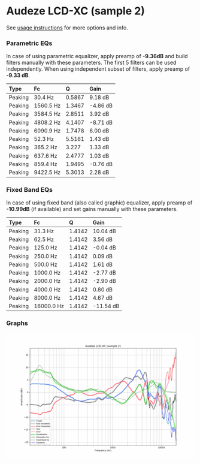 # Audeze LCD-XC (sample 2)
See [usage instructions](https://github.com/jaakkopasanen/AutoEq#usage) for more options and info.

### Parametric EQs
In case of using parametric equalizer, apply preamp of **-9.36dB** and build filters manually
with these parameters. The first 5 filters can be used independently.
When using independent subset of filters, apply preamp of **-9.33 dB**.

| Type    | Fc        |      Q | Gain     |
|:--------|:----------|:-------|:---------|
| Peaking | 30.4 Hz   | 0.5867 | 9.18 dB  |
| Peaking | 1560.5 Hz | 1.3467 | -4.86 dB |
| Peaking | 3584.5 Hz | 2.8511 | 3.92 dB  |
| Peaking | 4808.2 Hz | 4.1407 | -8.71 dB |
| Peaking | 6090.9 Hz | 1.7478 | 6.00 dB  |
| Peaking | 52.3 Hz   | 5.5161 | 1.43 dB  |
| Peaking | 365.2 Hz  | 3.227  | 1.33 dB  |
| Peaking | 637.6 Hz  | 2.4777 | 1.03 dB  |
| Peaking | 859.4 Hz  | 1.9495 | -0.76 dB |
| Peaking | 9422.5 Hz | 5.3013 | 2.28 dB  |

### Fixed Band EQs
In case of using fixed band (also called graphic) equalizer, apply preamp of **-10.99dB**
(if available) and set gains manually with these parameters.

| Type    | Fc         |      Q | Gain      |
|:--------|:-----------|:-------|:----------|
| Peaking | 31.3 Hz    | 1.4142 | 10.04 dB  |
| Peaking | 62.5 Hz    | 1.4142 | 3.56 dB   |
| Peaking | 125.0 Hz   | 1.4142 | -0.04 dB  |
| Peaking | 250.0 Hz   | 1.4142 | 0.09 dB   |
| Peaking | 500.0 Hz   | 1.4142 | 1.61 dB   |
| Peaking | 1000.0 Hz  | 1.4142 | -2.77 dB  |
| Peaking | 2000.0 Hz  | 1.4142 | -2.90 dB  |
| Peaking | 4000.0 Hz  | 1.4142 | 0.80 dB   |
| Peaking | 8000.0 Hz  | 1.4142 | 4.67 dB   |
| Peaking | 16000.0 Hz | 1.4142 | -11.54 dB |

### Graphs
![](./Audeze%20LCD-XC%20(sample%202).png)